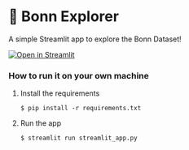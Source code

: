 # 🧠 Bonn Explorer

A simple Streamlit app to explore the Bonn Dataset!

[![Open in Streamlit](https://static.streamlit.io/badges/streamlit_badge_black_white.svg)]([https://blank-app-template.streamlit.app/](https://bonn-explorer.streamlit.app/))

### How to run it on your own machine

1. Install the requirements

   ```
   $ pip install -r requirements.txt
   ```

2. Run the app

   ```
   $ streamlit run streamlit_app.py
   ```
